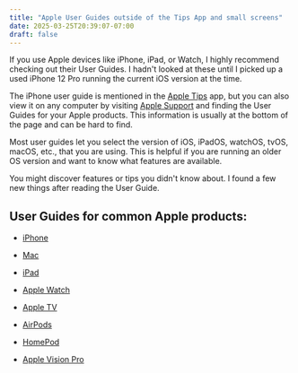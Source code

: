 ```yaml
---
title: "Apple User Guides outside of the Tips App and small screens"
date: 2025-03-25T20:39:07-07:00
draft: false
---
```

If you use Apple devices like iPhone, iPad, or Watch, I highly recommend checking out their User Guides. I hadn't looked at these until I picked up a used iPhone 12 Pro running the current iOS version at the time.

The iPhone user guide is mentioned in the [Apple Tips](https://apps.apple.com/us/app/tips/id1069509450) app, but you can also view it on any computer by visiting [Apple Support](https://support.apple.com/) and finding the User Guides for your Apple products. This information is usually at the bottom of the page and can be hard to find.

Most user guides let you select the version of iOS, iPadOS, watchOS, tvOS, macOS, etc., that you are using. This is helpful if you are running an older OS version and want to know what features are available.

You might discover features or tips you didn't know about. I found a few new things after reading the User Guide.

## User Guides for common Apple products:

- [iPhone](https://support.apple.com/guide/iphone/welcome/ios)

- [Mac](https://support.apple.com/guide/mac-help/welcome/mac)

- [iPad](https://support.apple.com/guide/ipad/welcome/ipados)

- [Apple Watch](https://support.apple.com/guide/watch/welcome/watchos)

- [Apple TV](https://support.apple.com/guide/tv/welcome/tvos)

- [AirPods](https://support.apple.com/guide/airpods/welcome/web)

- [HomePod](https://support.apple.com/guide/homepod/welcome/homepod)

- [Apple Vision Pro](https://support.apple.com/guide/apple-vision-pro/welcome/visionos)